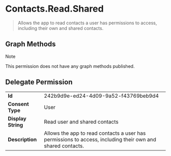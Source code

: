 # Contacts.Read.Shared

> Allows the app to read contacts a user has permissions to access, including their own and shared contacts.
## Graph Methods

> [!NOTE]
> This permission does not have any graph methods published.

## Delegate Permission
|||
|-|-|
|**Id**|242b9d9e-ed24-4d09-9a52-f43769beb9d4|
|**Consent Type**|User|
|**Display String**|Read user and shared contacts|
|**Description**|Allows the app to read contacts a user has permissions to access, including their own and shared contacts.|
